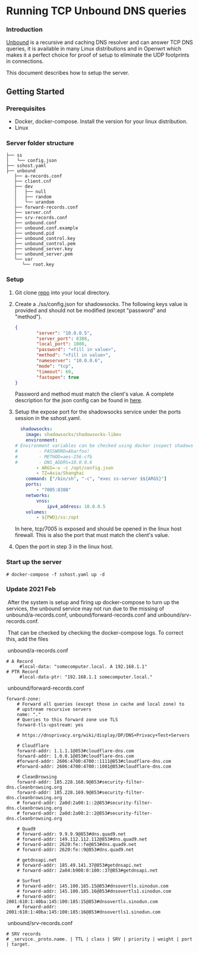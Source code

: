 # Running TCP Unbound DNS queries

### Introduction

[Unbound](https://nlnetlabs.nl/projects/unbound/about/) is a recursive and caching DNS resolver and can answer TCP DNS queries, it is available in many Linux distributions and in Openwrt which makes it a perfect choice for proof of setup to eliminate the UDP footprints in connections.

This document describes how to setup the server.

## Getting Started

### Prerequisites

- Docker, docker-compose. Install the version for your linux distribution.
- Linux

### Server folder structure

```
├── ss
│   └── config.json
├── sshost.yaml
├── unbound
   ├── a-records.conf
   ├── client.cnf
   ├── dev
   │   ├── null
   │   ├── random
   │   └── urandom
   ├── forward-records.conf
   ├── server.cnf
   ├── srv-records.conf
   ├── unbound.conf
   ├── unbound.conf.example
   ├── unbound.pid
   ├── unbound_control.key
   ├── unbound_control.pem
   ├── unbound_server.key
   ├── unbound_server.pem
   └── var
      └── root.key
```

### Setup

1. Git clone [repo](https://github.com/plj611/ss-unbounud.git) into your local directory. 

2. Create a ./ss/config.json for shadowsocks. The following keys value is provided and should not be modified (except "password" and "method").

   ```json
   { 
           "server": "10.0.0.5",
           "server_port": 8388,
           "local_port": 1080,
           "password": "<fill in value>",
           "method": "<fill in value>",
           "nameserver": "10.0.0.6",
           "mode": "tcp",
           "timeout": 60,
           "fastopen": true
   }
   ```

   Password and method must match the client's value. A complete description for the json config can be found in [here](https://manpages.debian.org/testing/shadowsocks-libev/shadowsocks-libev.8.en.html).

3. Setup the expose port for the shadowsocks service under the ports session in the sshost.yaml.

   ```yaml
     shadowsocks: 
       image: shadowsocks/shadowsocks-libev 
       environment:
   # Environment variables can be checked using docker inspect shadowsocks container
   #        - PASSWORD=Abarfoo!
   #        - METHOD=aes-256-cfb
   #        - DNS_ADDRS=10.0.0.6 
           - ARGS=-v -c /opt/config.json
           - TZ=Asia/Shanghai
       command: ["/bin/sh", "-c", "exec ss-server $${ARGS}"]
       ports: 
           - "7005:8388"
       networks:
           vnss:
               ipv4_address: 10.0.0.5 
       volumes:
           - ${PWD}/ss:/opt
   ```

   In here, tcp/7005 is exposed and should be opened in the linux host firewall. This is also the port that must match the client's value.

4. Open the port in step 3 in the linux host.

### Start up the server

```
# docker-compose -f sshost.yaml up -d
```

### Update 2021 Feb	

​	After the system is setup and firing up docker-compose to turn up the services, the unbound service may not run due to the missing of unbound/a-records.conf, unbound/forward-records.conf and unbound/srv-records.conf. 

​	That can be checked by checking the docker-compose logs. To correct this, add the files

​	unbound/a-records.conf

```
# A Record
     #local-data: "somecomputer.local. A 192.168.1.1"
# PTR Record
     #local-data-ptr: "192.168.1.1 somecomputer.local."     
```

​	unbound/forward-records.conf

```
forward-zone:
    # Forward all queries (except those in cache and local zone) to
    # upstream recursive servers
    name: "."
    # Queries to this forward zone use TLS
    forward-tls-upstream: yes

    # https://dnsprivacy.org/wiki/display/DP/DNS+Privacy+Test+Servers

    # Cloudflare
    forward-addr: 1.1.1.1@853#cloudflare-dns.com
    forward-addr: 1.0.0.1@853#cloudflare-dns.com
    #forward-addr: 2606:4700:4700::1111@853#cloudflare-dns.com
    #forward-addr: 2606:4700:4700::1001@853#cloudflare-dns.com

    # CleanBrowsing
    forward-addr: 185.228.168.9@853#security-filter-dns.cleanbrowsing.org
    forward-addr: 185.228.169.9@853#security-filter-dns.cleanbrowsing.org
    # forward-addr: 2a0d:2a00:1::2@853#security-filter-dns.cleanbrowsing.org
    # forward-addr: 2a0d:2a00:2::2@853#security-filter-dns.cleanbrowsing.org

    # Quad9
    # forward-addr: 9.9.9.9@853#dns.quad9.net
    # forward-addr: 149.112.112.112@853#dns.quad9.net
    # forward-addr: 2620:fe::fe@853#dns.quad9.net
    # forward-addr: 2620:fe::9@853#dns.quad9.net

    # getdnsapi.net
    # forward-addr: 185.49.141.37@853#getdnsapi.net
    # forward-addr: 2a04:b900:0:100::37@853#getdnsapi.net

    # Surfnet
    # forward-addr: 145.100.185.15@853#dnsovertls.sinodun.com
    # forward-addr: 145.100.185.16@853#dnsovertls1.sinodun.com
    # forward-addr: 2001:610:1:40ba:145:100:185:15@853#dnsovertls.sinodun.com
    # forward-addr: 2001:610:1:40ba:145:100:185:16@853#dnsovertls1.sinodun.com
```

​	unbound/srv-records.conf

```
# SRV records
# _service._proto.name. | TTL | class | SRV | priority | weight | port | target.
```




